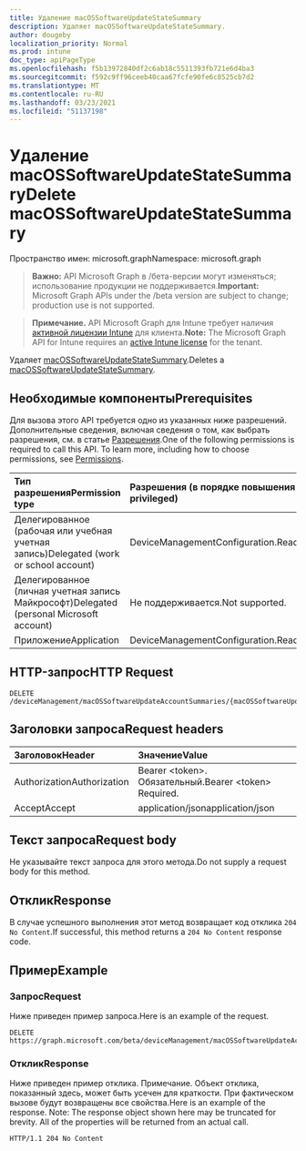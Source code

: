```yaml
---
title: Удаление macOSSoftwareUpdateStateSummary
description: Удаляет macOSSoftwareUpdateStateSummary.
author: dougeby
localization_priority: Normal
ms.prod: intune
doc_type: apiPageType
ms.openlocfilehash: f5b13972840df2c6ab18c5511393fb721e6d4ba3
ms.sourcegitcommit: f592c9ff96ceeb40caa67fcfe90fe6c8525cb7d2
ms.translationtype: MT
ms.contentlocale: ru-RU
ms.lasthandoff: 03/23/2021
ms.locfileid: "51137198"
---
```

# <a name="delete-macossoftwareupdatestatesummary"></a><span data-ttu-id="67030-103">Удаление macOSSoftwareUpdateStateSummary</span><span class="sxs-lookup"><span data-stu-id="67030-103">Delete macOSSoftwareUpdateStateSummary</span></span>

<span data-ttu-id="67030-104">Пространство имен: microsoft.graph</span><span class="sxs-lookup"><span data-stu-id="67030-104">Namespace: microsoft.graph</span></span>

> <span data-ttu-id="67030-105">**Важно:** API Microsoft Graph в /бета-версии могут изменяться; использование продукции не поддерживается.</span><span class="sxs-lookup"><span data-stu-id="67030-105">**Important:** Microsoft Graph APIs under the /beta version are subject to change; production use is not supported.</span></span>

> <span data-ttu-id="67030-106">**Примечание.** API Microsoft Graph для Intune требует наличия [активной лицензии Intune](https://go.microsoft.com/fwlink/?linkid=839381) для клиента.</span><span class="sxs-lookup"><span data-stu-id="67030-106">**Note:** The Microsoft Graph API for Intune requires an [active Intune license](https://go.microsoft.com/fwlink/?linkid=839381) for the tenant.</span></span>

<span data-ttu-id="67030-107">Удаляет [macOSSoftwareUpdateStateSummary](../resources/intune-deviceconfig-macossoftwareupdatestatesummary.md).</span><span class="sxs-lookup"><span data-stu-id="67030-107">Deletes a [macOSSoftwareUpdateStateSummary](../resources/intune-deviceconfig-macossoftwareupdatestatesummary.md).</span></span>

## <a name="prerequisites"></a><span data-ttu-id="67030-108">Необходимые компоненты</span><span class="sxs-lookup"><span data-stu-id="67030-108">Prerequisites</span></span>
<span data-ttu-id="67030-p101">Для вызова этого API требуется одно из указанных ниже разрешений. Дополнительные сведения, включая сведения о том, как выбрать разрешения, см. в статье [Разрешения](/graph/permissions-reference).</span><span class="sxs-lookup"><span data-stu-id="67030-p101">One of the following permissions is required to call this API. To learn more, including how to choose permissions, see [Permissions](/graph/permissions-reference).</span></span>

|<span data-ttu-id="67030-111">Тип разрешения</span><span class="sxs-lookup"><span data-stu-id="67030-111">Permission type</span></span>|<span data-ttu-id="67030-112">Разрешения (в порядке повышения привилегий)</span><span class="sxs-lookup"><span data-stu-id="67030-112">Permissions (from least to most privileged)</span></span>|
|:---|:---|
|<span data-ttu-id="67030-113">Делегированное (рабочая или учебная учетная запись)</span><span class="sxs-lookup"><span data-stu-id="67030-113">Delegated (work or school account)</span></span>|<span data-ttu-id="67030-114">DeviceManagementConfiguration.ReadWrite.All</span><span class="sxs-lookup"><span data-stu-id="67030-114">DeviceManagementConfiguration.ReadWrite.All</span></span>|
|<span data-ttu-id="67030-115">Делегированное (личная учетная запись Майкрософт)</span><span class="sxs-lookup"><span data-stu-id="67030-115">Delegated (personal Microsoft account)</span></span>|<span data-ttu-id="67030-116">Не поддерживается.</span><span class="sxs-lookup"><span data-stu-id="67030-116">Not supported.</span></span>|
|<span data-ttu-id="67030-117">Приложение</span><span class="sxs-lookup"><span data-stu-id="67030-117">Application</span></span>|<span data-ttu-id="67030-118">DeviceManagementConfiguration.ReadWrite.All</span><span class="sxs-lookup"><span data-stu-id="67030-118">DeviceManagementConfiguration.ReadWrite.All</span></span>|

## <a name="http-request"></a><span data-ttu-id="67030-119">HTTP-запрос</span><span class="sxs-lookup"><span data-stu-id="67030-119">HTTP Request</span></span>
<!-- {
  "blockType": "ignored"
}
-->
``` http
DELETE /deviceManagement/macOSSoftwareUpdateAccountSummaries/{macOSSoftwareUpdateAccountSummaryId}/categorySummaries/{macOSSoftwareUpdateCategorySummaryId}/updateStateSummaries/{macOSSoftwareUpdateStateSummaryId}
```

## <a name="request-headers"></a><span data-ttu-id="67030-120">Заголовки запроса</span><span class="sxs-lookup"><span data-stu-id="67030-120">Request headers</span></span>
|<span data-ttu-id="67030-121">Заголовок</span><span class="sxs-lookup"><span data-stu-id="67030-121">Header</span></span>|<span data-ttu-id="67030-122">Значение</span><span class="sxs-lookup"><span data-stu-id="67030-122">Value</span></span>|
|:---|:---|
|<span data-ttu-id="67030-123">Authorization</span><span class="sxs-lookup"><span data-stu-id="67030-123">Authorization</span></span>|<span data-ttu-id="67030-124">Bearer &lt;token&gt;. Обязательный.</span><span class="sxs-lookup"><span data-stu-id="67030-124">Bearer &lt;token&gt; Required.</span></span>|
|<span data-ttu-id="67030-125">Accept</span><span class="sxs-lookup"><span data-stu-id="67030-125">Accept</span></span>|<span data-ttu-id="67030-126">application/json</span><span class="sxs-lookup"><span data-stu-id="67030-126">application/json</span></span>|

## <a name="request-body"></a><span data-ttu-id="67030-127">Текст запроса</span><span class="sxs-lookup"><span data-stu-id="67030-127">Request body</span></span>
<span data-ttu-id="67030-128">Не указывайте текст запроса для этого метода.</span><span class="sxs-lookup"><span data-stu-id="67030-128">Do not supply a request body for this method.</span></span>

## <a name="response"></a><span data-ttu-id="67030-129">Отклик</span><span class="sxs-lookup"><span data-stu-id="67030-129">Response</span></span>
<span data-ttu-id="67030-130">В случае успешного выполнения этот метод возвращает код отклика `204 No Content`.</span><span class="sxs-lookup"><span data-stu-id="67030-130">If successful, this method returns a `204 No Content` response code.</span></span>

## <a name="example"></a><span data-ttu-id="67030-131">Пример</span><span class="sxs-lookup"><span data-stu-id="67030-131">Example</span></span>

### <a name="request"></a><span data-ttu-id="67030-132">Запрос</span><span class="sxs-lookup"><span data-stu-id="67030-132">Request</span></span>
<span data-ttu-id="67030-133">Ниже приведен пример запроса.</span><span class="sxs-lookup"><span data-stu-id="67030-133">Here is an example of the request.</span></span>
``` http
DELETE https://graph.microsoft.com/beta/deviceManagement/macOSSoftwareUpdateAccountSummaries/{macOSSoftwareUpdateAccountSummaryId}/categorySummaries/{macOSSoftwareUpdateCategorySummaryId}/updateStateSummaries/{macOSSoftwareUpdateStateSummaryId}
```

### <a name="response"></a><span data-ttu-id="67030-134">Отклик</span><span class="sxs-lookup"><span data-stu-id="67030-134">Response</span></span>
<span data-ttu-id="67030-p102">Ниже приведен пример отклика. Примечание. Объект отклика, показанный здесь, может быть усечен для краткости. При фактическом вызове будут возвращены все свойства.</span><span class="sxs-lookup"><span data-stu-id="67030-p102">Here is an example of the response. Note: The response object shown here may be truncated for brevity. All of the properties will be returned from an actual call.</span></span>
``` http
HTTP/1.1 204 No Content
```





